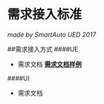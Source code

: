 # 需求接入标准
*made by SmartAuto UED 2017* 


##需求接入方式
####UE
* 需求文档
**[需求文档样例](https://github.com/hexapod2015/Work-Flow/new/master?readme=1)**

####UI
* 需求文档






